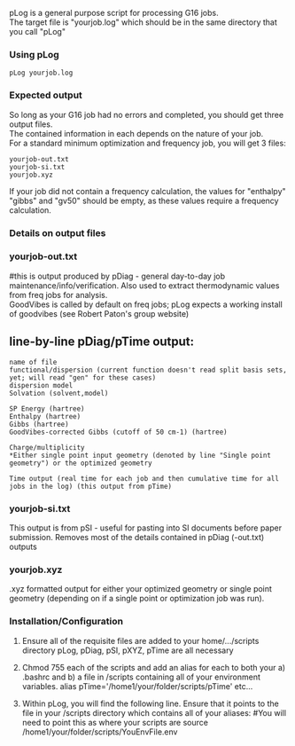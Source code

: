 pLog is a general purpose script for processing G16 jobs.  
The target file is "yourjob.log" which should be in the same directory that you call "pLog" 

### Using pLog ###
```
pLog yourjob.log
```

### Expected output ### 
So long as your G16 job had no errors and completed, you should get three output files.  
The contained information in each depends on the nature of your job.  
For a standard minimum optimization and frequency job, you will get 3 files:
```
yourjob-out.txt
yourjob-si.txt
yourjob.xyz
```
If your job did not contain a frequency calculation, the values for "enthalpy" "gibbs" and "gv50" should be empty, as these values require a frequency calculation. 

### Details on output files ###
### yourjob-out.txt ###
#this is output produced by pDiag - general day-to-day job maintenance/info/verification. Also used to extract thermodynamic values from freq jobs for analysis.  
GoodVibes is called by default on freq jobs; pLog expects a working install of goodvibes (see Robert Paton's group website)

## line-by-line pDiag/pTime output:  ##
```
name of file  
functional/dispersion (current function doesn't read split basis sets, yet; will read "gen" for these cases)  
dispersion model  
Solvation (solvent,model)  

SP Energy (hartree)  
Enthalpy (hartree)  
Gibbs (hartree)  
GoodVibes-corrected Gibbs (cutoff of 50 cm-1) (hartree)  

Charge/multiplicity  
*Either single point input geometry (denoted by line "Single point geometry") or the optimized geometry   

Time output (real time for each job and then cumulative time for all jobs in the log) (this output from pTime)  
```

### yourjob-si.txt ###
This output is from pSI - useful for pasting into SI documents before paper submission. Removes most of the details contained in pDiag (-out.txt) outputs

### yourjob.xyz ###
.xyz formatted output for either your optimized geometry or single point geometry (depending on if a single point or optimization job was run). 


### Installation/Configuration ###
1. Ensure all of the requisite files are added to your home/.../scripts directory
  pLog, pDiag, pSI, pXYZ, pTime are all necessary 
  
2. Chmod 755 each of the scripts and add an alias for each to both your a) .bashrc and b) a file in /scripts containing all of your environment variables. 
  alias pTime='/home1/your/folder/scripts/pTime'
  etc...
  
3. Within pLog, you will find the following line. Ensure that it points to the file in your /scripts directory which contains all of your aliases:
  #You will need to point this as where your scripts are
  source /home1/your/folder/scripts/YouEnvFile.env
